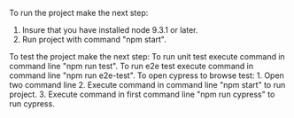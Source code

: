 To run the project make the next step:
1. Insure that you have installed node 9.3.1 or later.
2. Run project with command "npm start".

To test the project make the next step:
To run unit test execute command in command line "npm run test".
To run e2e test execute command in command line "npm run e2e-test".
To open cypress to browse test:
    1. Open two command line
    2. Execute command in command line "npm start" to run project.
    3. Execute command in first command line "npm run cypress" to run cypress.

